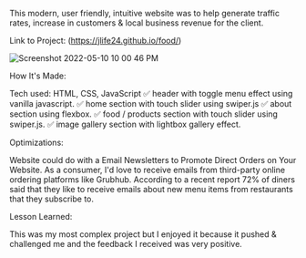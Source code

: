This modern, user friendly, intuitive website was to help generate traffic rates, increase in customers & local business revenue for the client.

Link to Project: (https://jlife24.github.io/food/)

![Screenshot 2022-05-10 10 00 46 PM](https://user-images.githubusercontent.com/74155678/167753921-2a2002c6-c434-4da4-bc08-b22d8397e306.png)

How It's Made:

Tech used: HTML, CSS, JavaScript
✅ header with toggle menu effect using vanilla javascript.
✅ home section with touch slider using swiper.js
✅ about section using flexbox.
✅ food / products section with touch slider using swiper.js.
✅ image gallery section with lightbox gallery effect.

Optimizations:

Website could do with a  Email Newsletters to Promote Direct Orders on Your Website. 
As a consumer, I'd love to receive emails from third-party online ordering platforms like Grubhub. According to a recent report 72% of diners said that they like to receive emails about new menu items from restaurants that they subscribe to. 

Lesson Learned:

This was my most complex project but I enjoyed it because it pushed & challenged me and the feedback I received was very positive.
